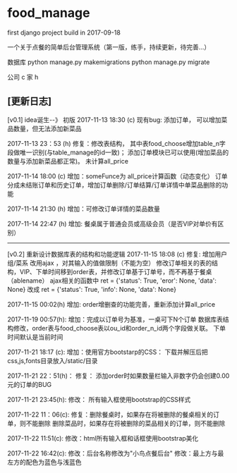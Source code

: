 # food_manage
first django project build in 2017-09-18

一个关于点餐的简单后台管理系统（第一版，练手，持续更新，待完善...）

数据库
python manage.py makemigrations
python manage.py migrate

公司 c
家   h

[更新日志]
------------------------------------------
[v0.1]
idea诞生--》 初版
2017-11-13 18:30 (c)
现有bug: 添加订单， 可以增加菜品数量，但无法添加新菜品

2017-11-13 23：53 (h)
修复：修改表结构， 其中表food_choose增加table_n字段做唯一识别(与table_manage的id一致)；
     添加订单模块已可以使用(增加菜品的数量与添加新菜品都正常)。 未计算all_price

2017-11-14 18:00 (c)
增加：someFunce为 all_price计算函数（动态变化）
     订单分成未结账订单和历史订单，增加订单删除/订单结算/订单详情中单菜品删除的功能

2017-11-14 21:30 (h)
增加：可修改订单详情的菜品数量

2017-11-14 22:47 (h)
增加: 餐桌属于普通会员或高级会员（是否VIP对单价有区别）

----------------------------------------
[v0.2]
重新设计数据库表的结构和功能逻辑
2017-11-15 18:08 (c)
修复: 增加用户组/菜系 改用ajax ，对其输入的值做限制（不能为空）
      修改订单相关的表的结构，VIP、下单时间移到order表，并修改订单基于订单号，而不再基于餐桌（ablename）
      ajax相关的函数中 ret = {'status': True, 'eror': None, 'data': None} 改成 ret = {'status': True, 'info': None, 'data': None}

2017-11-15 00:02(h)
增加: order增删查的功能完善，重新添加计算all_price

2017-11-19 00:57(h):
增加：完成以订单号为基准，一桌可下N个订单
    数据库表结构修改，order表与food_choose表以ou_id和order_n_id两个字段做关联。 下单时间默认是当前时间


2017-11-21 18:17 (c):
增加：使用官方bootstarp的CSS： 下载并解压后把css,js,fonts目录放入/static/目录


2017-11-21 22：51(h)：
修复： 添加order时如果数量栏输入非数字仍会创建0.00元的订单的BUG

2017-11-21 23:45(h):
修改： 所有输入框使用bootstrap的CSS样式

2017-11-22 11：06(c):
修复：删除餐桌时，如果存在将被删除的餐桌相关的订单，则不能删除
     删除菜品时，如果存在将被删除的菜品相关的订单，则不能删除


2017-11-22 11:51(c):
修改：html所有输入框和话框使用bootstrap美化

2017-11-22 16:42(c):
修改：后台名称修改为"小鸟点餐后台"
修改：最上方与最左方的配色为蓝色与浅蓝色